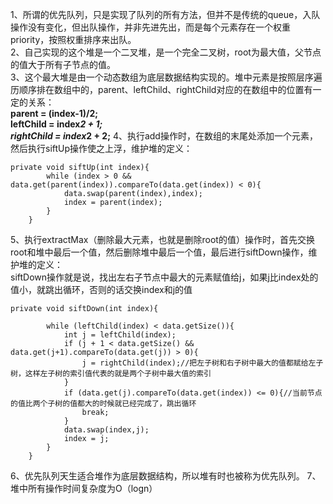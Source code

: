 ﻿1、所谓的优先队列，只是实现了队列的所有方法，但并不是传统的queue，入队操作没有变化，但出队操作，并非先进先出，而是每个元素存在一个权重priority，按照权重排序来出队。     
2、自己实现的这个堆是一个二叉堆，是一个完全二叉树，root为最大值，父节点的值大于所有子节点的值。      
3、这个最大堆是由一个动态数组为底层数据结构实现的。堆中元素是按照层序遍历顺序排在数组中的，parent、leftChild、rightChild对应的在数组中的位置有一定的关系：     
**parent = (index-1)/2;     
leftChild = index*2 + 1;      
rightChild = index*2 + 2;**
4、执行add操作时，在数组的末尾处添加一个元素，然后执行siftUp操作使之上浮，维护堆的定义：

```
private void siftUp(int index){
        while (index > 0 && data.get(parent(index)).compareTo(data.get(index)) < 0){
            data.swap(parent(index),index);
            index = parent(index);
        }
    }
```
5、执行extractMax（删除最大元素，也就是删除root的值）操作时，首先交换root和堆中最后一个值，然后删除堆中最后一个值，最后进行siftDown操作，维护堆的定义：       
siftDown操作就是说，找出左右子节点中最大的元素赋值给j，如果j比index处的值小，就跳出循环，否则的话交换index和j的值

```
private void siftDown(int index){

        while (leftChild(index) < data.getSize()){
            int j = leftChild(index);
            if (j + 1 < data.getSize() && data.get(j+1).compareTo(data.get(j)) > 0){
                j = rightChild(index);//把左子树和右子树中最大的值都赋给左子树，这样左子树的索引值代表的就是两个子树中最大值的索引
            }
            if (data.get(j).compareTo(data.get(index)) <= 0){//当前节点的值比两个子树的值都大的时候就已经完成了，跳出循环
                break;
            }
            data.swap(index,j);
            index = j;
        }
    }
```
6、优先队列天生适合堆作为底层数据结构，所以堆有时也被称为优先队列。
7、堆中所有操作时间复杂度为O（logn）
